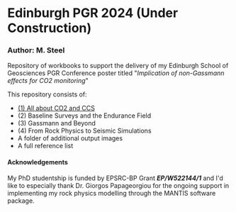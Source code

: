 # Edinburgh PGR 2024 (Under Construction)
### Author: M. Steel
Repository of workbooks to support the delivery of my Edinburgh School of Geosciences PGR Conference poster titled "<i>Implication of non-Gassmann effects for CO2 monitoring</i>"

This repository consists of:
- [(1) All about CO2 and CCS](https://github.com/MartynSteel/EdinburghPGR2024/blob/main/01_all_about_co2_and_ccs.ipynb)
- (2) Baseline Surveys and the Endurance Field
- (3) Gassmann and Beyond
- (4) From Rock Physics to Seismic Simulations
- A folder of additional output images
- A full reference list

#### Acknowledgements
My PhD studentship is funded by EPSRC-BP Grant <i><b>EP/W522144/1</b></i> and I'd like to especially thank Dr. Giorgos Papageorgiou for the ongoing support in implementing my rock physics modelling through the MANTIS software package.

